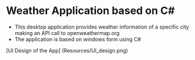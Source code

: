 ﻿# Weather Application based on C#

- This desktop application provides weather information of a specific city making an API call to openweathermap.org
- The application is based on windows form using C#

[UI Design of the App] (Resources/UI_design.png)
